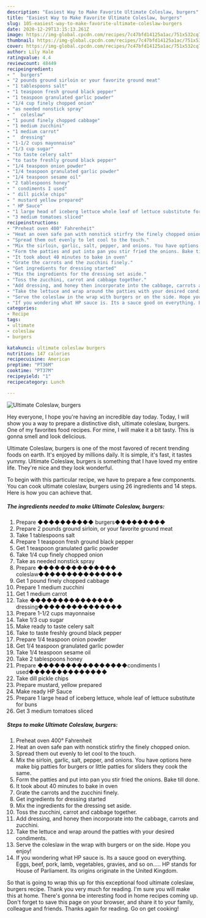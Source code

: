 ```yaml
---
description: "Easiest Way to Make Favorite Ultimate Coleslaw, burgers"
title: "Easiest Way to Make Favorite Ultimate Coleslaw, burgers"
slug: 105-easiest-way-to-make-favorite-ultimate-coleslaw-burgers
date: 2020-12-29T13:15:13.261Z
image: https://img-global.cpcdn.com/recipes/7c47bfd14125a1ac/751x532cq70/ultimate-coleslaw-burgers-recipe-main-photo.jpg
thumbnail: https://img-global.cpcdn.com/recipes/7c47bfd14125a1ac/751x532cq70/ultimate-coleslaw-burgers-recipe-main-photo.jpg
cover: https://img-global.cpcdn.com/recipes/7c47bfd14125a1ac/751x532cq70/ultimate-coleslaw-burgers-recipe-main-photo.jpg
author: Lily Hale
ratingvalue: 4.4
reviewcount: 48449
recipeingredient:
- "  burgers"
- "2 pounds ground sirloin or your favorite ground meat"
- "1 tablespoons salt"
- "1 teaspoon fresh ground black pepper"
- "1 teaspoon granulated garlic powder"
- "1/4 cup finely chopped onion"
- "as needed nonstick spray"
- "  coleslaw"
- "1 pound finely chopped cabbage"
- "1 medium zucchini"
- "1 medium carrot"
- "  dressing"
- "1-1/2 cups mayonnaise"
- "1/3 cup sugar"
- "to taste celery salt"
- "to taste freshly ground black pepper"
- "1/4 teaspoon onion powder"
- "1/4 teaspoon granulated garlic powder"
- "1/4 teaspoon sesame oil"
- "2 tablespoons honey"
- " condiments I used"
- " dill pickle chips"
- " mustard yellow prepared"
- " HP Sauce"
- "1 large head of iceberg lettuce whole leaf of lettuce substitute for buns"
- "3 medium tomatoes sliced"
recipeinstructions:
- "Preheat oven 400° Fahrenheit"
- "Heat an oven safe pan with nonstick stirfry the finely chopped onion."
- "Spread them out evenly to let cool to the touch."
- "Mix the sirloin, garlic, salt, pepper, and onions. You have options here make big patties for burgers or little patties for sliders they cook the same."
- "Form the patties and put into pan you stir fried the onions. Bake till done."
- "It took about 40 minutes to bake in oven"
- "Grate the carrots and the zucchini finely."
- "Get ingredients for dressing started"
- "Mix the ingredients for the dressing set aside."
- "Toss the zucchini, carrot and cabbage together."
- "Add dressing, and honey then incorporate into the cabbage, carrots and zucchini."
- "Take the lettuce and wrap around the patties with your desired condiments."
- "Serve the coleslaw in the wrap with burgers or on the side. Hope you enjoy!"
- "If you wondering what HP sauce is. Its a sauce good on everything. Eggs, beef, pork, lamb, vegetables, gravies, and so on..... HP stands for House of Parliament. Its origins originate in the United Kingdom."
categories:
- Recipe
tags:
- ultimate
- coleslaw
- burgers

katakunci: ultimate coleslaw burgers 
nutrition: 147 calories
recipecuisine: American
preptime: "PT36M"
cooktime: "PT37M"
recipeyield: "1"
recipecategory: Lunch

---
```



![Ultimate Coleslaw, burgers](https://img-global.cpcdn.com/recipes/7c47bfd14125a1ac/751x532cq70/ultimate-coleslaw-burgers-recipe-main-photo.jpg)

Hey everyone, I hope you're having an incredible day today. Today, I will show you a way to prepare a distinctive dish, ultimate coleslaw, burgers. One of my favorites food recipes. For mine, I will make it a bit tasty. This is gonna smell and look delicious.



Ultimate Coleslaw, burgers is one of the most favored of recent trending foods on earth. It's enjoyed by millions daily. It is simple, it's fast, it tastes yummy. Ultimate Coleslaw, burgers is something that I have loved my entire life. They're nice and they look wonderful.


To begin with this particular recipe, we have to prepare a few components. You can cook ultimate coleslaw, burgers using 26 ingredients and 14 steps. Here is how you can achieve that.

<!--inarticleads1-->

##### The ingredients needed to make Ultimate Coleslaw, burgers:

1. Prepare  ◆◆◆◆◆◆◆◆◆◆ burgers◆◆◆◆◆◆◆◆◆
1. Prepare 2 pounds ground sirloin, or your favorite ground meat
1. Take 1 tablespoons salt
1. Prepare 1 teaspoon fresh ground black pepper
1. Get 1 teaspoon granulated garlic powder
1. Take 1/4 cup finely chopped onion
1. Take as needed nonstick spray
1. Prepare  ◆◆◆◆◆◆◆◆◆◆◆◆◆◆ coleslaw◆◆◆◆◆◆◆◆◆◆◆◆◆◆◆
1. Get 1 pound finely chopped cabbage
1. Prepare 1 medium zucchini
1. Get 1 medium carrot
1. Take  ◆◆◆◆◆◆◆◆◆◆◆◆◆◆◆ dressing◆◆◆◆◆◆◆◆◆◆◆◆◆◆◆
1. Prepare 1-1/2 cups mayonnaise
1. Take 1/3 cup sugar
1. Make ready to taste celery salt
1. Take to taste freshly ground black pepper
1. Prepare 1/4 teaspoon onion powder
1. Get 1/4 teaspoon granulated garlic powder
1. Take 1/4 teaspoon sesame oil
1. Take 2 tablespoons honey
1. Prepare  ◆◆◆◆◆◆◆◆◆◆◆◆◆◆◆◆condiments I used◆◆◆◆◆◆◆◆◆◆◆◆◆◆
1. Take  dill pickle chips
1. Prepare  mustard, yellow prepared
1. Make ready  HP Sauce
1. Prepare 1 large head of iceberg lettuce, whole leaf of lettuce substitute for buns
1. Get 3 medium tomatoes sliced




<!--inarticleads2-->

##### Steps to make Ultimate Coleslaw, burgers:

1. Preheat oven 400° Fahrenheit
1. Heat an oven safe pan with nonstick stirfry the finely chopped onion.
1. Spread them out evenly to let cool to the touch.
1. Mix the sirloin, garlic, salt, pepper, and onions. You have options here make big patties for burgers or little patties for sliders they cook the same.
1. Form the patties and put into pan you stir fried the onions. Bake till done.
1. It took about 40 minutes to bake in oven
1. Grate the carrots and the zucchini finely.
1. Get ingredients for dressing started
1. Mix the ingredients for the dressing set aside.
1. Toss the zucchini, carrot and cabbage together.
1. Add dressing, and honey then incorporate into the cabbage, carrots and zucchini.
1. Take the lettuce and wrap around the patties with your desired condiments.
1. Serve the coleslaw in the wrap with burgers or on the side. Hope you enjoy!
1. If you wondering what HP sauce is. Its a sauce good on everything. Eggs, beef, pork, lamb, vegetables, gravies, and so on..... HP stands for House of Parliament. Its origins originate in the United Kingdom.




So that is going to wrap this up for this exceptional food ultimate coleslaw, burgers recipe. Thank you very much for reading. I'm sure you will make this at home. There's gonna be interesting food in home recipes coming up. Don't forget to save this page on your browser, and share it to your family, colleague and friends. Thanks again for reading. Go on get cooking!
